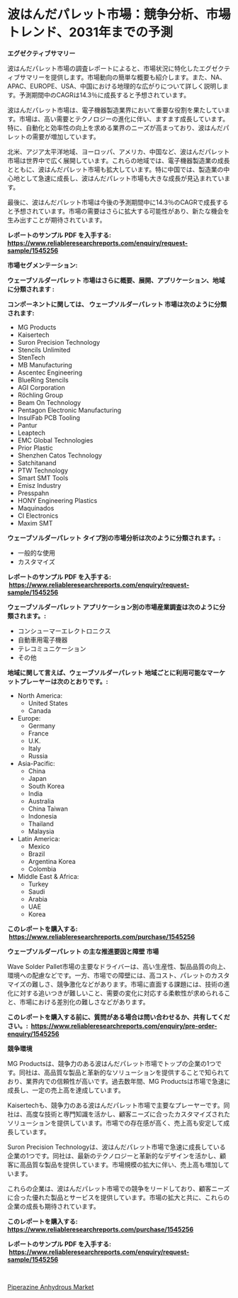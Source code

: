 <p><h1>波はんだパレット市場：競争分析、市場トレンド、2031年までの予測</h1></p><p><strong>エグゼクティブサマリー</strong></p>
<p><p>波はんだパレット市場の調査レポートによると、市場状況に特化したエグゼクティブサマリーを提供します。市場動向の簡単な概要も紹介します。また、NA、APAC、EUROPE、USA、中国における地理的な広がりについて詳しく説明します。予測期間中のCAGRは14.3％に成長すると予想されています。</p><p>波はんだパレット市場は、電子機器製造業界において重要な役割を果たしています。市場は、高い需要とテクノロジーの進化に伴い、ますます成長しています。特に、自動化と効率性の向上を求める業界のニーズが高まっており、波はんだパレットの需要が増加しています。</p><p>北米、アジア太平洋地域、ヨーロッパ、アメリカ、中国など、波はんだパレット市場は世界中で広く展開しています。これらの地域では、電子機器製造業の成長とともに、波はんだパレット市場も拡大しています。特に中国では、製造業の中心地として急速に成長し、波はんだパレット市場も大きな成長が見込まれています。</p><p>最後に、波はんだパレット市場は今後の予測期間中に14.3％のCAGRで成長すると予想されています。市場の需要はさらに拡大する可能性があり、新たな機会を生み出すことが期待されています。</p></p>
<p><strong>レポートのサンプル PDF を入手する: <a href="https://www.reliableresearchreports.com/enquiry/request-sample/1545256">https://www.reliableresearchreports.com/enquiry/request-sample/1545256</a></strong></p>
<p><strong>市場セグメンテーション:</strong></p>
<p><strong> ウェーブソルダーパレット 市場はさらに概要、展開、アプリケーション、地域に分類されます :</strong></p>
<p><strong>コンポーネントに関しては、 ウェーブソルダーパレット 市場は次のように分類されます: &nbsp;</strong></p>
<p><ul><li>MG Products</li><li>Kaisertech</li><li>Suron Precision Technology</li><li>Stencils Unlimited</li><li>StenTech</li><li>MB Manufacturing</li><li>Ascentec Engineering</li><li>BlueRing Stencils</li><li>AGI Corporation</li><li>Röchling Group</li><li>Beam On Technology</li><li>Pentagon Electronic Manufacturing</li><li>InsulFab PCB Tooling</li><li>Pantur</li><li>Leaptech</li><li>EMC Global Technologies</li><li>Prior Plastic</li><li>Shenzhen Catos Technology</li><li>Satchitanand</li><li>PTW Technology</li><li>Smart SMT Tools</li><li>Emisz Industry</li><li>Presspahn</li><li>HONY Engineering Plastics</li><li>Maquinados</li><li>CI Electronics</li><li>Maxim SMT</li></ul></p>
<p><strong> ウェーブソルダーパレット タイプ別の市場分析は次のように分類されます。:</strong></p>
<p><ul><li>一般的な使用</li><li>カスタマイズ</li></ul></p>
<p><strong>レポートのサンプル PDF を入手する: &nbsp;<a href="https://www.reliableresearchreports.com/enquiry/request-sample/1545256">https://www.reliableresearchreports.com/enquiry/request-sample/1545256</a></strong></p>
<p><strong> ウェーブソルダーパレット アプリケーション別の市場産業調査は次のように分類されます。:</strong></p>
<p><ul><li>コンシューマーエレクトロニクス</li><li>自動車用電子機器</li><li>テレコミュニケーション</li><li>その他</li></ul></p>
<p><strong>地域に関して言えば、ウェーブソルダーパレット 地域ごとに利用可能なマーケットプレーヤーは次のとおりです。:</strong></p>
<p><ul>
    <li>
        North America:
        <ul>
            <li>United States</li>
            <li>Canada</li>
        </ul>
    </li>
    <li>
        Europe:
        <ul>
            <li>Germany</li>
            <li>France</li>
            <li>U.K.</li>
            <li>Italy</li>
            <li>Russia</li>
        </ul>
    </li>
    <li>
        Asia-Pacific:
        <ul>
            <li>China</li>
            <li>Japan</li>
            <li>South Korea</li>
            <li>India</li>
            <li>Australia</li>
            <li>China Taiwan</li>
            <li>Indonesia</li>
            <li>Thailand</li>
            <li>Malaysia</li>
        </ul>
    </li>
    <li>
        Latin America:
        <ul>
            <li>Mexico</li>
            <li>Brazil</li>
            <li>Argentina Korea</li>
            <li>Colombia</li>
        </ul>
    </li>
    <li>
        Middle East & Africa:
        <ul>
            <li>Turkey</li>
            <li>Saudi</li>
            <li>Arabia</li>
            <li>UAE</li>
            <li>Korea</li>
        </ul>
    </li>
    </ul></p>
<p><strong>このレポートを購入する: &nbsp;<a href="https://www.reliableresearchreports.com/purchase/1545256">https://www.reliableresearchreports.com/purchase/1545256</a></strong></p>
<p><strong>ウェーブソルダーパレット の主な推進要因と障壁 市場</strong></p>
<p><p>Wave Solder Pallet市場の主要なドライバーは、高い生産性、製品品質の向上、環境への配慮などです。一方、市場での障壁には、高コスト、パレットのカスタマイズの難しさ、競争激化などがあります。市場に直面する課題には、技術の進化に対する追いつきが難しいこと、需要の変化に対応する柔軟性が求められること、市場における差別化の難しさなどがあります。</p></p>
<p><strong>このレポートを購入する前に、質問がある場合は問い合わせるか、共有してください。:&nbsp; <a href="https://www.reliableresearchreports.com/enquiry/pre-order-enquiry/1545256">https://www.reliableresearchreports.com/enquiry/pre-order-enquiry/1545256</a></strong></p>
<p><strong>競争環境</strong></p>
<p><p>MG Productsは、競争力のある波はんだパレット市場でトップの企業の1つです。同社は、高品質な製品と革新的なソリューションを提供することで知られており、業界内での信頼性が高いです。過去数年間、MG Productsは市場で急速に成長し、一定の売上高を達成しています。</p><p>Kaisertechも、競争力のある波はんだパレット市場で主要なプレーヤーです。同社は、高度な技術と専門知識を活かし、顧客ニーズに合ったカスタマイズされたソリューションを提供しています。市場での存在感が高く、売上高も安定して成長しています。</p><p>Suron Precision Technologyは、波はんだパレット市場で急速に成長している企業の1つです。同社は、最新のテクノロジーと革新的なデザインを活かし、顧客に高品質な製品を提供しています。市場規模の拡大に伴い、売上高も増加しています。</p><p>これらの企業は、波はんだパレット市場での競争をリードしており、顧客ニーズに合った優れた製品とサービスを提供しています。市場の拡大と共に、これらの企業の成長も期待されています。</p></p>
<p><strong>このレポートを購入する: &nbsp; <a href="https://www.reliableresearchreports.com/purchase/1545256">https://www.reliableresearchreports.com/purchase/1545256</a></strong></p>
<p><strong>レポートのサンプル PDF を入手する: &nbsp;<a href="https://www.reliableresearchreports.com/enquiry/request-sample/1545256">https://www.reliableresearchreports.com/enquiry/request-sample/1545256</a></strong><strong></strong></p>
<p>&nbsp;</p>
<p><p><a href="https://eight-handstand-8fb.notion.site/Piperazine-Anhydrous-Market-Furnish-Information-about-Market-Size-Market-Share-Market-Dynamics-an-c86a9cd1896348b183ef8867d6d9a463">Piperazine Anhydrous Market</a></p></p>